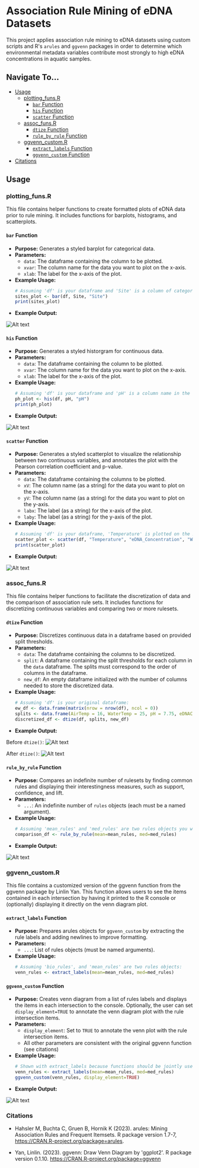 # Association Rule Mining of eDNA Datasets

This project applies association rule mining to eDNA datasets using custom scripts and R's `arules` and `ggvenn` packages in order to determine which environmental metadata variables contribute most strongly to high eDNA concentrations in aquatic samples. 

## Navigate To...
- [Usage](#usage)
  - [plotting_funs.R](#plotting_funsr)
    - [`bar` Function](#bar-function)
    - [`his` Function](#his-function)
    - [`scatter` Function](#scatter-function)
  - [assoc_funs.R](#assoc_funsr)
    - [`dtize` Function](#dtize-function)
    - [`rule_by_rule` Function](#rule_by_rule-function)
  - [ggvenn_custom.R](#ggvenn_customr)
    - [`extract_labels` Function](#extract_labels-function)
    - [`ggvenn_custom` Function](#ggvenn_custom-function)
- [Citations](#citations)

## Usage

### plotting_funs.R

This file contains helper functions to create formatted plots of eDNA data prior to rule mining. It includes functions for barplots, histograms, and scatterplots.

#### `bar` Function

- **Purpose:** Generates a styled barplot for categorical data.
- **Parameters:**
  - `data`: The dataframe containing the column to be plotted.
  - `xvar`: The column name for the data you want to plot on the x-axis.
  - `xlab`: The label for the x-axis of the plot.
- **Example Usage:**
  ```r
  # Assuming 'df' is your dataframe and 'Site' is a column of categorical data in the dataframe:
  sites_plot <- bar(df, Site, "Site")
  print(sites_plot)
- **Example Output:** 

![Alt text](./images/barplot.jpeg)

#### `his` Function

- **Purpose:** Generates a styled historgram for continuous data.
- **Parameters:**
  - `data`: The dataframe containing the column to be plotted.
  - `xvar`: The column name for the data you want to plot on the x-axis.
  - `xlab`: The label for the x-axis of the plot.
- **Example Usage:**
  ```r
  # Assuming 'df' is your dataframe and 'pH' is a column name in the dataframe:
  ph_plot <- his(df, pH, "pH")
  print(ph_plot)
- **Example Output:** 

![Alt text](./images/hisplot.jpeg)

#### `scatter` Function

- **Purpose:** Generates a styled scatterplot to visualize the relationship between two continuous variables, and annotates the plot with the Pearson correlation coefficient and p-value.
- **Parameters:**
  - `data`: The dataframe containing the columns to be plotted.
  - `xV`: The column name (as a string) for the data you want to plot on the x-axis.
  - `yV`: The column name (as a string) for the data you want to plot on the y-axis.
  - `labx`: The label (as a string) for the x-axis of the plot.
  - `laby`: The label (as a string) for the y-axis of the plot.
- **Example Usage:**
  ```r
  # Assuming 'df' is your dataframe, 'Temperature' is plotted on the x-axis, and 'eDNA_Concentration' on the y-axis:
  scatter_plot <- scatter(df, "Temperature", "eDNA_Concentration", "Water Temperature", "eDNA Concentration")
  print(scatter_plot)
- **Example Output:** 

![Alt text](./images/corr_plot.jpeg)

### assoc_funs.R

This file contains helper functions to facilitate the discretization of data and the comparison of association rule sets. It includes functions for discretizing continuous variables and comparing two or more rulesets.

#### `dtize` Function

- **Purpose:** Discretizes continuous data in a dataframe based on provided split thresholds.
- **Parameters:**
  - `data`: The dataframe containing the columns to be discretized.
  - `split`: A dataframe containing the split thresholds for each column in the `data` dataframe. The splits must correspond to the order of columns in the dataframe.
  - `new_df`: An empty dataframe initialized with the number of columns needed to store the discretized data.
- **Example Usage:**
  ```r
  # Assuming 'df' is your original dataframe:
  ew_df <- data.frame(matrix(nrow = nrow(df), ncol = 0))
  splits <- data.frame(AirTemp = 16, WaterTemp = 25, pH = 7.75, eDNAConc = 13.3)
  discretized_df <- dtize(df, splits, new_df)
- **Example Output:** 

Before `dtize()`:
![Alt text](./images/before_dtize.png)

After `dtize()`:
![Alt text](./images/after_dtize.png)

#### `rule_by_rule` Function

- **Purpose:** Compares an indefinite number of rulesets by finding common rules and displaying their interestingness measures, such as support, confidence, and lift.
- **Parameters:**
  - `...`: An indefinite number of `rules` objects (each must be a named argument).
- **Example Usage:**
  ```r
  # Assuming 'mean_rules' and 'med_rules' are two rules objects you want to compare:
  comparison_df <- rule_by_rule(mean=mean_rules, med=med_rules)
- **Example Output:** 

![Alt text](./images/rule_by_rule.png)

### ggvenn_custom.R

This file contains a customized version of the ggvenn function from the ggvenn package by Linlin Yan. This function allows users to see the items contained in each intersection by having it printed to the R console or (optionally) displaying it directly on the venn diagram plot.

#### `extract_labels` Function

- **Purpose:** Prepares arules objects for `ggvenn_custom` by extracting the rule labels and adding newlines to improve formatting. 
- **Parameters:**
  - `...`: List of rules objects (must be named arguments).
- **Example Usage:**
  ```r
  # Assuming 'bio_rules', and 'mean_rules' are two rules objects:
  venn_rules <- extract_labels(mean=mean_rules, med=med_rules)

#### `ggvenn_custom` Function

- **Purpose:** Creates venn diagram from a list of rules labels and displays the items in each intersection to the console. Optionally, the user can set `display_element=TRUE` to annotate the venn diagram plot with the rule intersection items.
- **Parameters:**
  - `display_element`: Set to `TRUE` to annotate the venn plot with the rule intersection items.
  - All other parameters are consistent with the original ggvenn function (see citations)
- **Example Usage:**
  ```r
  # Shown with extract_labels because functions should be jointly used
  venn_rules <- extract_labels(mean=mean_rules, med=med_rules)
  ggvenn_custom(venn_rules, display_element=TRUE)
- **Example Output:** 

![Alt text](./images/venn.jpeg)

### Citations

- Hahsler M, Buchta C, Gruen B, Hornik K (2023). arules: Mining Association Rules and Frequent Itemsets. R package version 1.7-7, https://CRAN.R-project.org/package=arules.

- Yan, Linlin. (2023). ggvenn: Draw Venn Diagram by 'ggplot2'. R package version 0.1.10. https://CRAN.R-project.org/package=ggvenn